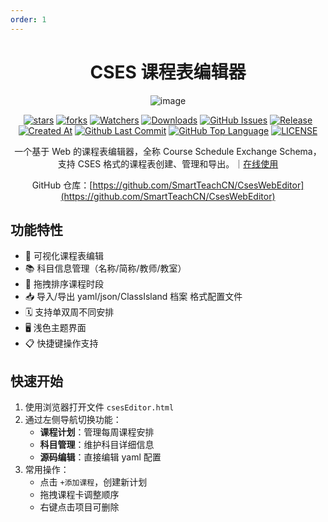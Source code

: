 ```yaml
---
order: 1
---
```


<div align="center">

# CSES 课程表编辑器

<ArticleMetadata />

![image](https://github.com/user-attachments/assets/1cb389a6-4004-4c04-9dbf-0c9aafc888a3)

[![stars](https://img.shields.io/github/stars/SmartTeachCN/CsesWebEditor?label=Stars)](https://github.com/SmartTeachCN/CsesWebEditor) [![forks](https://img.shields.io/github/forks/SmartTeachCN/CsesWebEditor?label=Forks)](https://github.com/SmartTeachCN/CsesWebEditor) [![Watchers](https://img.shields.io/github/watchers/SmartTeachCN/CsesWebEditor?style=social)](https://github.com/SmartTeachCN/CsesWebEditor/watchers) [![Downloads](https://img.shields.io/github/downloads/SmartTeachCN/CsesWebEditor/total?style=social&label=Downloads&logo=github)](https://github.com/SmartTeachCN/CsesWebEditor/releases/latest) [![GitHub Issues](https://img.shields.io/github/issues-search/SmartTeachCN/CsesWebEditor?query=is%3Aopen&style=flat&logo=github&label=Issues&color=%233fb950)](https://github.com/SmartTeachCN/CsesWebEditor/issues) [![Release](https://img.shields.io/github/v/release/SmartTeachCN/CsesWebEditor?style=flat&color=%233fb950&label=正式版)](https://github.com/SmartTeachCN/CsesWebEditor/releases/latest) [![Created At](https://img.shields.io/github/created-at/SmartTeachCN/CsesWebEditor)](https://github.com/SmartTeachCN/CsesWebEditor) [![Github Last Commit](https://img.shields.io/github/last-commit/SmartTeachCN/CsesWebEditor)](https://github.com/SmartTeachCN/CsesWebEditor/commits/main) [![GitHub Top Language](https://img.shields.io/github/languages/top/SmartTeachCN/CsesWebEditor)](https://github.com/SmartTeachCN/CsesWebEditor) [![LICENSE](https://img.shields.io/badge/License-GPL--3.0-red.svg "LICENSE")](https://github.com/SmartTeachCN/CsesWebEditor/blob/main/LICENSE)

一个基于 Web 的课程表编辑器，全称 Course Schedule Exchange Schema，支持 CSES 格式的课程表创建、管理和导出。｜[在线使用](https://edit.cses-org.cn/)

GitHub 仓库：[https://github.com/SmartTeachCN/CsesWebEditor](https://github.com/SmartTeachCN/CsesWebEditor)

</div>

## 功能特性

- 📅 可视化课程表编辑
- 📚 科目信息管理（名称/简称/教师/教室）
- 🔄 拖拽排序课程时段
- 📥 导入/导出 yaml/json/ClassIsland 档案 格式配置文件
- 🗓️ 支持单双周不同安排
- 🖥️ 浅色主题界面
- 📋 快捷键操作支持

## 快速开始

1. 使用浏览器打开文件 `csesEditor.html`
2. 通过左侧导航切换功能：
   - **课程计划**：管理每周课程安排
   - **科目管理**：维护科目详细信息
   - **源码编辑**：直接编辑 yaml 配置
3. 常用操作：
   - 点击 `+添加课程`，创建新计划
   - 拖拽课程卡调整顺序
   - 右键点击项目可删除
